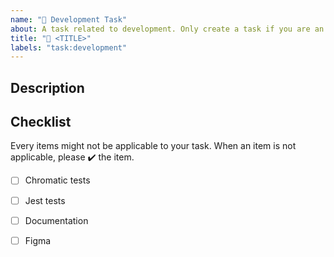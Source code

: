 ```yaml
---
name: "🚀 Development Task"
about: A task related to development. Only create a task if you are an Orbit maintainer.
title: "🚀 <TITLE>"
labels: "task:development"
---
```


## Description

<!-- fill this out -->

## Checklist

Every items might not be applicable to your task. When an item is not applicable, please ✔️ the item.

- [ ] Chromatic tests
- [ ] Jest tests
- [ ] Documentation
- [ ] Figma


